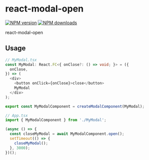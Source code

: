 # react-modal-open

[![NPM version](https://img.shields.io/npm/v/react-modal-open.svg?style=flat)](https://npmjs.org/package/react-modal-open) [![NPM downloads](http://img.shields.io/npm/dm/react-modal-open.svg?style=flat)](https://npmjs.org/package/react-modal-open)

react-modal-open

## Usage

```typescript
// MyModal.tsx
const MyModal: React.FC<{ onClose?: () => void; }> = ({
  onClose,
}) => (
  <div>
    <button onClick={onClose}>close</button>
    MyModal
  </div>
);

export const MyModalComponent = createModalComponent(MyModal);

// App.tsx
import { MyModalComponent } from './MyModal';

(async () => {
  const closeMyModal = await MyModalComponent.open();
  setTimeout(() => {
    closeMyModal();
  }, 3000);
})();
```
